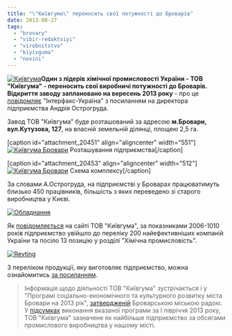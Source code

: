 ```yaml
---
title: "\"Київгума\" переносить свої потужності до Броварів"
date: 2013-08-27
tags: 
  - "brovary"
  - "vibir-redaktsiyi"
  - "virobnitstvo"
  - "kiyivguma"
  - "novini"
---
```


[![Київгума](https://mpz.brovary.org/wp-content/uploads/2013/08/PIC_0315-11.jpg)](https://mpz.brovary.org/wp-content/uploads/2013/08/PIC_0315-11.jpg)**Один з лідерів хімічної промисловості України - ТОВ "Київгума" - переносить свої виробничі потужності до Броварів. Відкриття заводу заплановано на вересень 2013 року** - про це [повідомляє](http://interfax.com.ua/news/economic/164969.html) "Інтерфакс-Україна" з посиланням на директора підприємства Андрія Острогруда.

Завод ТОВ "Київгума" буде розташований за адресою **м.Бровари, вул.Кутузова, 127**, на власній земельній ділянці, площею 2,5 га.

\[caption id="attachment\_20451" align="aligncenter" width="551"\][![Київгума Бровари](https://mpz.brovary.org/wp-content/uploads/2013/08/kyivguma-brovary.jpg "Розташування підприємства")](https://mpz.brovary.org/wp-content/uploads/2013/08/kyivguma-brovary.jpg) Розташування підприємства\[/caption\]

\[caption id="attachment\_20453" align="aligncenter" width="512"\][![Київгума Бровари](https://mpz.brovary.org/wp-content/uploads/2013/08/Kompleks_0002.jpg "Схема комплексу")](https://mpz.brovary.org/wp-content/uploads/2013/08/Kompleks_0002.jpg) Схема комплексу\[/caption\]

За словами А.Острогруда, на підприємстві у Броварах працюватимуть близько 450 працівників, більшість з яких переведено зі старого виробництва у Києві.

[![Обладнання](https://mpz.brovary.org/wp-content/uploads/2013/08/PIC_0287-1.jpg)](https://mpz.brovary.org/wp-content/uploads/2013/08/PIC_0287-1.jpg)

Як [повідомляється](http://kievguma.com.ua/novosti/) на сайті ТОВ "Київгума", за показниками 2006-1010 років підприємство увійшло до переліку 200 найефективніших компаній України та посіло 13 позицію у розділі "Хімічна промисловість".

[![Reyting](https://mpz.brovary.org/wp-content/uploads/2013/08/Reyting.jpg)](https://mpz.brovary.org/wp-content/uploads/2013/08/Reyting.jpg)

З переліком продукції, яку виготовляє підприємство, можна ознайомитись [за посиланням](http://kievguma.com.ua/produktsiya/).

> Інформація щодо діяльності ТОВ "Київгума" зустрічається і у "Програмі соціально-економічного та культурного розвитку міста Бровари на 2013 рік", [затвердженій](http://docs.pravo-znaty.org.ua/p6365/24.12.2012/840-28-06) Броварською міською радою. У [підсумках](http://docs.pravo-znaty.org.ua/p8381/16.07.2013/317) виконання вказаної програми за І півріччя 2013 року, ТОВ "Київгума" зазначене як найбільше підприємство за обсягами промислового виробництва у нашому місті.
